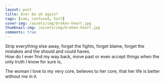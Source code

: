 ```yaml
---
layout: post
title: Ever be ok again?
tags: [sam, confused, hurt]
cover-img: /assets/img/broken-heart.jpg
thumbnail-img: /assets/img/broken-heart.jpg
comments: true
---
```

Strip everything else away, forget the fights, forget blame, forget the mistakes and the should and could haves.  
How do I ever find my way back, move past or even accept things when the only truth I know for sure is,  

The woman I love to my very core, believes to her core, that her life is better without me in it.  
